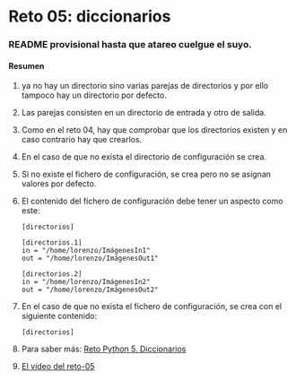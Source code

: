 # Reto 05: diccionarios

### README provisional hasta que atareo cuelgue el suyo.

#### Resumen

 1. ya no hay un directorio sino varias parejas de directorios y por ello
 tampoco hay un directorio por defecto.

 2. Las parejas consisten en un directorio de entrada y otro de salida.
 
 3. Como en el reto 04, hay que comprobar que los directorios existen y en caso 
 contrario hay que crearlos.
 
 4. En el caso de que no exista el directorio de configuración se crea.
 
 5. Si no existe el fichero de configuración, se crea pero no se asignan valores por defecto.
 
 6. El contenido del fichero de configuración debe tener un aspecto como este:
    ```
    [directorios]

    [directorios.1]
    in = "/home/lorenzo/ImágenesIn1"
    out = "/home/lorenzo/ImágenesOut1"

    [directorios.2]
    in = "/home/lorenzo/ImágenesIn2"
    out = "/home/lorenzo/ImágenesOut2"
    ```
  
  7. En el caso de que no exista el fichero de configuración, se crea con el siguiente contenido:
     ```
     [directorios]
     ```
  
  8. Para saber más: [Reto Python 5. Diccionarios](https://atareao.es/tutorial/reto-python/reto-python-diccionarios/)
  
  9. [El vídeo del reto-05](https://www.youtube.com/watch?v=QQKjEUUx31A)
  


